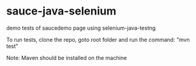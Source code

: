 # sauce-java-selenium
demo tests of saucedemo page using selenium-java-testng

To run tests, clone the repo, goto root folder and run the command: "mvn test"

Note: Maven should be installed on the machine
